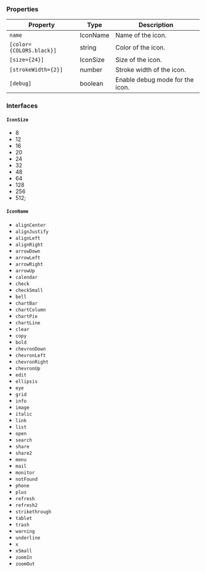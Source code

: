 ### Properties

| Property                 | Type     | Description                     |
| ------------------------ | -------- | ------------------------------- |
| `name`                   | IconName | Name of the icon.               |
| `[color={COLORS.black}]` | string   | Color of the icon.              |
| `[size={24}]`            | IconSize | Size of the icon.               |
| `[strokeWidth={2}]`      | number   | Stroke width of the icon.       |
| `[debug]`                | boolean  | Enable debug mode for the icon. |

### Interfaces

#### `IconSize`

-   8
-   12
-   16
-   20
-   24
-   32
-   48
-   64
-   128
-   256
-   512;

#### `IconName`

-   `alignCenter`
-   `alignJustify`
-   `alignLeft`
-   `alignRight`
-   `arrowDown`
-   `arrowLeft`
-   `arrowRight`
-   `arrowUp`
-   `calendar`
-   `check`
-   `checkSmall`
-   `bell`
-   `chartBar`
-   `chartColumn`
-   `chartPie`
-   `chartLine`
-   `clear`
-   `copy`
-   `bold`
-   `chevronDown`
-   `chevronLeft`
-   `chevronRight`
-   `chevronUp`
-   `edit`
-   `ellipsis`
-   `eye`
-   `grid`
-   `info`
-   `image`
-   `italic`
-   `link`
-   `list`
-   `open`
-   `search`
-   `share`
-   `share2`
-   `menu`
-   `mail`
-   `monitor`
-   `notFound`
-   `phone`
-   `plus`
-   `refresh`
-   `refresh2`
-   `strikethrough`
-   `tablet`
-   `trash`
-   `warning`
-   `underline`
-   `x`
-   `xSmall`
-   `zoomIn`
-   `zoomOut`
